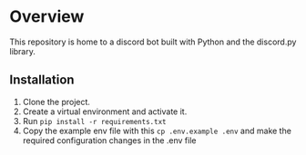 # Overview

This repository is home to a discord bot built with Python and the discord.py library.

## Installation

1. Clone the project.
2. Create a virtual environment and activate it.
3. Run `pip install -r requirements.txt`
4. Copy the example env file with this `cp .env.example .env` and make the required configuration changes in the .env file 
